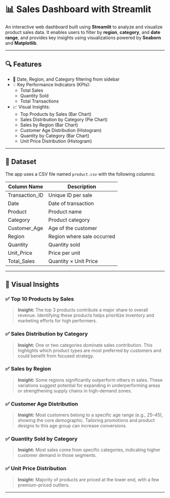 # 📊 Sales Dashboard with Streamlit

An interactive web dashboard built using **Streamlit** to analyze and visualize product sales data. It enables users to filter by **region**, **category**, and **date range**, and provides key insights using visualizations powered by **Seaborn** and **Matplotlib**.

---

## 🔍 Features

- 📅 Date, Region, and Category filtering from sidebar
- 💡 Key Performance Indicators (KPIs):
  - Total Sales
  - Quantity Sold
  - Total Transactions
- 📈 Visual Insights:
  - Top Products by Sales (Bar Chart)
  - Sales Distribution by Category (Pie Chart)
  - Sales by Region (Bar Chart)
  - Customer Age Distribution (Histogram)
  - Quantity by Category (Bar Chart)
  - Unit Price Distribution (Histogram)
  
---

## 📁 Dataset

The app uses a CSV file named `product.csv` with the following columns:

| Column Name       | Description                          |
|-------------------|--------------------------------------|
| Transaction_ID    | Unique ID per sale                   |
| Date              | Date of transaction                  |
| Product           | Product name                         |
| Category          | Product category                     |
| Customer_Age      | Age of the customer                  |
| Region            | Region where sale occurred           |
| Quantity          | Quantity sold                        |
| Unit_Price        | Price per unit                       |
| Total_Sales       | Quantity × Unit Price                |

---
## 🧠 Visual Insights

### ✅ Top 10 Products by Sales
> **Insight:** The top 3 products contribute a major share to overall revenue. Identifying these products helps prioritize inventory and marketing efforts for high performers.

### ✅ Sales Distribution by Category
> **Insight:** One or two categories dominate sales contribution. This highlights which product types are most preferred by customers and could benefit from focused strategy.

### ✅ Sales by Region
> **Insight:** Some regions significantly outperform others in sales. These variations suggest potential for expanding in underperforming areas or strengthening supply chains in high-demand zones.

### ✅ Customer Age Distribution
> **Insight:** Most customers belong to a specific age range (e.g., 25–45), showing the core demographic. Tailoring promotions and product designs to this age group can increase conversions.

### ✅ Quantity Sold by Category
> **Insight:** Most sales come from specific categories, indicating higher customer demand in those segments.

### ✅ Unit Price Distribution
> **Insight:** Majority of products are priced at the lower end, with a few premium-priced outliers.

---
